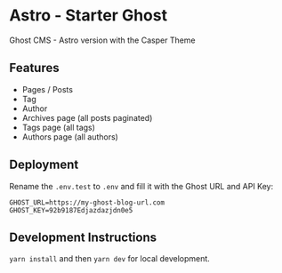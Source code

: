 # Astro - Starter Ghost

Ghost CMS - Astro version with the Casper Theme

## Features

- Pages / Posts
- Tag
- Author
- Archives page (all posts paginated)
- Tags page (all tags)
- Authors page (all authors)

## Deployment

Rename the `.env.test` to `.env` and fill it with the Ghost URL and API Key:

```
GHOST_URL=https://my-ghost-blog-url.com
GHOST_KEY=92b9187Edjazdazjdn0e5
```

## Development Instructions

`yarn install` and then `yarn dev` for local development.
